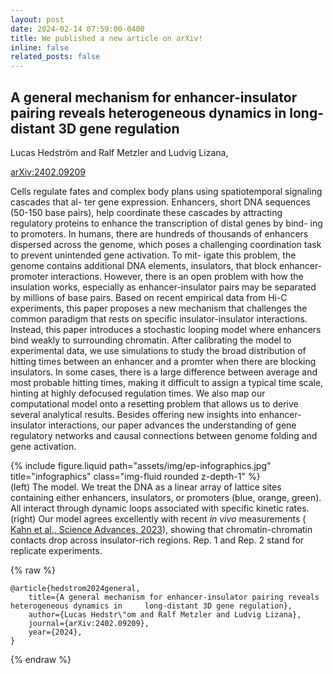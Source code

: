 ```yaml
---
layout: post
date: 2024-02-14 07:59:00-0400
title: We published a new article on arXiv!
inline: false
related_posts: false
---
```




## A general mechanism for enhancer-insulator pairing reveals heterogeneous dynamics in long-distant 3D gene regulation


Lucas Hedström and Ralf Metzler and Ludvig Lizana, 

[arXiv:2402.09209](https://doi.org/10.48550/arXiv.2402.09209)

Cells regulate fates and complex body plans using spatiotemporal signaling cascades that al- ter gene expression. Enhancers, short DNA sequences (50-150 base pairs), help coordinate these cascades by attracting regulatory proteins to enhance the transcription of distal genes by bind- ing to promoters. In humans, there are hundreds of thousands of enhancers dispersed across the genome, which poses a challenging coordination task to prevent unintended gene activation. To mit- igate this problem, the genome contains additional DNA elements, insulators, that block enhancer- promoter interactions. However, there is an open problem with how the insulation works, especially as enhancer-insulator pairs may be separated by millions of base pairs. Based on recent empirical data from Hi-C experiments, this paper proposes a new mechanism that challenges the common paradigm that rests on specific insulator-insulator interactions. Instead, this paper introduces a stochastic looping model where enhancers bind weakly to surrounding chromatin. After calibrating the model to experimental data, we use simulations to study the broad distribution of hitting times between an enhancer and a promter when there are blocking insulators. In some cases, there is a large difference between average and most probable hitting times, making it difficult to assign a typical time scale, hinting at highly defocused regulation times. We also map our computational model onto a resetting problem that allows us to derive several analytical results. Besides offering new insights into enhancer-insulator interactions, our paper advances the understanding of gene regulatory networks and causal connections between genome folding and gene activation.

<div class="row">
    <div class="col-sm mt-3 mt-md-0">
        {% include figure.liquid path="assets/img/ep-infographics.jpg" title="infographics" class="img-fluid rounded z-depth-1" %}
    </div>
</div>
<div class="caption">
    (left) The model.  We treat the DNA as a linear array of lattice sites containing either enhancers, insulators, or promoters (blue, orange, green).  All interact through dynamic loops associated with specific kinetic rates. 
    (right) Our model agrees excellently with recent <i>in vivo</i> measurements (<a href= 'https://www.science.org/doi/full/10.1126/sciadv.ade0090'> Kahn et al., Science Advances, 2023</a>), showing that chromatin-chromatin contacts drop across insulator-rich regions. Rep. 1 and Rep. 2 stand for replicate experiments.
</div>


{% raw %}

```
@article{hedstrom2024general,
	title={A general mechanism for enhancer-insulator pairing reveals heterogeneous dynamics in 	long-distant 3D gene regulation},
  	author={Lucas Hedstr\"om and Ralf Metzler and Ludvig Lizana},
  	journal={arXiv:2402.09209},
  	year={2024},
}
```

{% endraw %}
